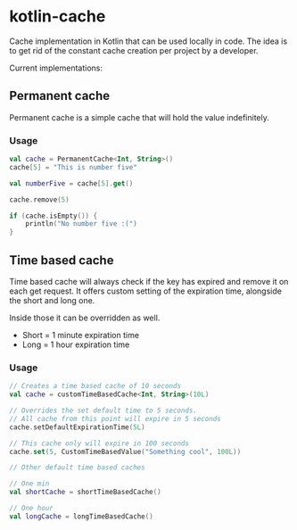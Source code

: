 # kotlin-cache

Cache implementation in Kotlin that can be used locally in code.
The idea is to get rid of the constant cache creation per project by a developer.

Current implementations:

## Permanent cache
Permanent cache is a simple cache that will hold the value indefinitely.

### Usage
```kotlin
val cache = PermanentCache<Int, String>()
cache[5] = "This is number five"

val numberFive = cache[5].get()

cache.remove(5)

if (cache.isEmpty()) {
    println("No number five :(")
}
```

## Time based cache
Time based cache will always check if the key has expired and remove it on each
get request. It offers custom setting of the expiration time, alongside the short and long one.

Inside those it can be overridden as well.
- Short = 1 minute expiration time
- Long = 1 hour expiration time

### Usage

```kotlin
// Creates a time based cache of 10 seconds
val cache = customTimeBasedCache<Int, String>(10L)

// Overrides the set default time to 5 seconds.
// All cache from this point will expire in 5 seconds
cache.setDefaultExpirationTime(5L)

// This cache only will expire in 100 seconds
cache.set(5, CustomTimeBasedValue("Something cool", 100L))

// Other default time based caches

// One min
val shortCache = shortTimeBasedCache()

// One hour
val longCache = longTimeBasedCache()
```